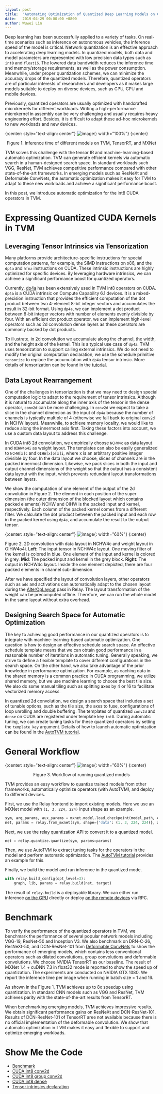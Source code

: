```yaml
---
layout: post
title:  "Automating Optimization of Quantized Deep Learning Models on CUDA"
date:   2019-04-29 00:00:00 +0800
author: Wuwei Lin
---
```

Deep learning has been successfully applied to a variety of tasks.
On real-time scenarios such as inference on autonomous vehicles, the inference speed of the model is critical.
Network quantization is an effective approach to accelerating deep learning models.
In quantized models, both data and model parameters are represented with low precision data types such as `int8` and `float16`.
The lowered data bandwidth reduces the inference time and memory/storage requirements, as well as the power consumption.
Meanwhile, under proper quantization schemes, we can minimize the accuracy drops of the quantized models.
Therefore, quantized operators are of particular interests of researchers and developers as it makes large models suitable to deploy on diverse devices, such as GPU, CPU and mobile devices.

Previously, quantized operators are usually optimized with handcrafted microkernels for different workloads.
Writing a high-performance microkernel in assembly can be very challenging and usually requires heavy engineering effort.
Besides, it is difficult to adapt these ad-hoc microkernels to new workloads and new devices.

{:center: style="text-align: center"}
![image](/images/cuda-quantized/benchmark.svg){: width="100%"}
{:center}
<center> Figure 1. Inference time of different models on TVM, TensorRT, and MXNet </center> <p></p>

TVM solves this challenge with the tensor IR and machine-learning-based automatic optimization. 
TVM can generate effcient kernels via automatic search in a human-designed search space.
In standard workloads such VGG, ResNet, TVM achieves competitive performance compared with other state-of-the-art frameworks. 
In emerging models such as ResNeXt and Deformable ConvNets, the automatic optimization makes it easy for TVM to adapt to these new workloads and achieve a significant performance boost.

In this post, we introduce automatic optimization for the int8 CUDA operators in TVM.

# Expressing Quantized CUDA Kernels in TVM
## Leveraging Tensor Intrinsics via Tensorization
Many platforms provide architecture-specific instructions for special computation patterns, for example, the SIMD instructions on x86, and the `dp4a` and `hfma` instructions on CUDA.
These intrinsic instructions are highly optimized for specific devices.
By leveraging hardware intrinsics, we can achieve a significant performance boost for quantized operators.

Currently, [dp4a](https://devblogs.nvidia.com/mixed-precision-programming-cuda-8/) has been extensively used in TVM int8 operators on CUDA.
`dp4a` is a CUDA intrinsic on Compute Capability 6.1 devices.
It is a mixed-precision instruction that provides the efficient computation of the dot product between two 4-element 8-bit integer vectors and accumulates the result in 32-bit format.
Using `dp4a`, we can implement a dot product between 8-bit integer vectors with number of elements evenly divisible by four.
With an efficient dot product operator, we can implement high-level operators such as 2d convolution dense layers as these operators are commonly backed by dot products.

To illustrate, in 2d convolution we accumulate along the channel, the width, and the height axis of the kernel.
This is a typical use case of `dp4a`.
TVM uses tensorization to support calling external intrinsics.
We do not need to modify the original computation declaration; we use the schedule primitive `tensorize` to replace the accumulation with `dp4a` tensor intrinsic.
More details of tensorization can be found in the [tutorial](https://docs.tvm.ai/tutorials/language/tensorize.html).

## Data Layout Rearrangement
One of the challenges in tensorization is that we may need to design special computation logic to adapt to the requirement of tensor intrinsics.
Although it is natural to accumulate along the inner axis of the tensor in the dense operator, `conv2d` can be more challenging.
In `conv2d` we expect to take a slice in the channel dimension as the input of `dp4a` because the number of channels is typically multiple of 4 (otherwise we fall back to original `conv2d` in NCHW layout).
Meanwhile, to achieve memory locality, we would like to reduce along the innermost axis first.
Taking these factors into account, we use a custom data layout to address this challenge.

In CUDA int8 2d convolution, we empirically choose `NCHW4c` as data layout and `OIHW4o4i` as weight layout.
The templates can also be easily generalized to `NCHW[x]c` and `OIHW[x]o[x]i`, where x is an arbitrary positive integer divisible by four.
In the data layout we choose, slices of channels are in the packed innermost dimension.
Likewise, we pack slices in both the input and output channel dimensions of the weight so that the output has a consistent data layout with the input, which prevents redundant layout transformations between layers.

We show the computation of one element of the output of the 2d convolution in Figure 2.
The element in each position of the super dimension (the outer dimension of the blocked layout which contains packed elements) NCHW and OIHW is the packed input and kernel, respectively.
Each column of the packed kernel comes from a different filter.
We calculate the dot product between the packed input and each row in the packed kernel using `dp4a`, and accumulate the result to the output tensor.

{:center: style="text-align: center"}
![image](/images/cuda-quantized/conv2d.png){: width="60%"}
{:center}
<div>
Figure 2. 2D convolution with data layout in NCHW4c and weight layout in OIHW4o4i.
<b>Left</b>: The input tensor in NCHW4c layout. One moving filter of the kernel is colored in blue. One element of the input and kernel is colored in grey. 
<b>Mid</b>: The packed input and kernel in the grey block.
<b>Right</b>: The output in NCHW4c layout. Inside the one element depicted, there are four packed elements in channel sub-dimension.
</div><p></p>

After we have specified the layout of convolution layers, other operators such as `add` and activations can automatically adapt to the chosen layout during the [AlterOpLayout](https://github.com/dmlc/tvm/blob/master/src/relay/pass/alter_op_layout.cc) pass in Relay.
The layout transformation of the weight can be precomputed offline. Therefore, we can run the whole model in the same layout without extra overhead.

## Designing Search Space for Automatic Optimization
The key to achieving good performance in our quantized operators is to integrate with machine-learning-based automatic optimization. One question is how to design an effective schedule search space.
An effective schedule template means that we can obtain good performance in a reasonable number of iterations in automatic tuning.
Generally speaking, we strive to define a flexible template to cover different configurations in the search space.
On the other hand, we also take advantage of the prior knowledge in performance optimization.
For example, as caching data in the shared memory is a common practice in CUDA programming, we utilize shared memory, but we use machine learning to choose the best tile size.
We also do some manual tiling such as splitting axes by 4 or 16 to facilitate vectorized memory access.

In quantized 2d convolution, we design a search space that includes a set of tunable options, such as the tile size, the axes to fuse, configurations of loop unrolling and double buffering.
The templates of quantized `conv2d` and `dense` on CUDA are registered under template key `int8`.
During automatic tuning, we can create tuning tasks for these quantized operators by setting the `template_key` argument.
Details of how to launch automatic optimization can be found in the [AutoTVM tutorial](https://docs.tvm.ai/tutorials/autotvm/tune_relay_cuda.html).

# General Workflow

{:center: style="text-align: center"}
![image](/images/cuda-quantized/workflow.png){: width="60%"}
{:center}
<center> Figure 3. Workflow of running quantized models </center><p></p>

TVM provides an easy workflow to quantize trained models from other frameworks, automatically optimize operators (with AutoTVM), and deploy to different devices.

First, we use the Relay frontend to import existing models. Here we use an MXNet model with `(1, 3, 224, 224)` input shape as an example.
```python
sym, arg_params, aux_params = mxnet.model.load_checkpoint(model_path, epoch)
net, params = relay.from_mxnet(sym, shape={'data': (1, 3, 224, 224)}, arg_params=arg_params, aux_params=aux_params)
```

Next, we use the relay quantization API to convert it to a quantized model.
```python
net = relay.quantize.quantize(sym, params=params)
```

Then, we use AutoTVM to extract tuning tasks for the operators in the model and perform automatic optimization. The [AutoTVM tutorial](https://docs.tvm.ai/tutorials/autotvm/tune_relay_cuda.html) provides an example for this.

Finally, we build the model and run inference in the quantized mode.
```python
with relay.build_config(opt_level=3):
    graph, lib, params = relay.build(net, target)
```
The result of `relay.build` is a deployable library.
We can either run inference [on the GPU](https://docs.tvm.ai/tutorials/frontend/from_mxnet.html#execute-the-portable-graph-on-tvm) directly or deploy [on the remote devices](https://docs.tvm.ai/tutorials/frontend/deploy_model_on_rasp.html#deploy-the-model-remotely-by-rpc) via RPC.

# Benchmark
To verify the performance of the quantized operators in TVM, we benchmark the performance of several popular network models including VGG-19, ResNet-50 and Inception V3.
We also benchmark on DRN-C-26, ResNeXt-50, and DCN-ResNet-101 from [Deformable ConvNets](https://github.com/msracver/Deformable-ConvNets) to show the performance of emerging models, which contains less conventional operators such as dilated convolutions, group convolutions and deformable convolutions.
We choose NVIDIA TensorRT as our baseline.
The result of MXNet 1.4 + cuDNN 7.3 in float32 mode is reported to show the speed up of quantization.
The experiments are conducted on NVIDIA GTX 1080.
We report the inference time per image when running in batch size = 1 and 16.

As shown in the Figure 1, TVM achieves up to 8x speedup using quantization.
In standard CNN models such as VGG and ResNet, TVM achieves parity with the state-of-the-art results from TensorRT.

When benchmarking emerging models, TVM achieves impressive results.
We obtain significant performance gains on ResNeXt and DCN-ResNet-101.
Results of DCN-ResNet-101 of TensorRT aree not available because there is no official implementation of the deformable convolution.
We show that automatic optimization in TVM makes it easy and flexible to support and optimize emerging workloads.


# Show Me the Code
* [Benchmark](https://github.com/vinx13/tvm-cuda-int8-benchmark)
* [CUDA int8 conv2d](https://github.com/dmlc/tvm/blob/master/topi/python/topi/cuda/conv2d_int8.py)
* [CUDA int8 group conv2d](https://github.com/dmlc/tvm/blob/master/topi/python/topi/cuda/group_conv2d_nchw.py)
* [CUDA int8 dense](https://github.com/dmlc/tvm/blob/master/topi/python/topi/cuda/dense.py)
* [Tensor intrinsics declaration](https://github.com/dmlc/tvm/blob/master/topi/python/topi/cuda/tensor_intrin.py) 


